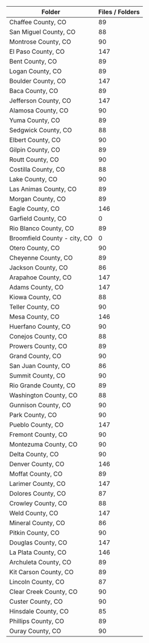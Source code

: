 | Folder                       |   Files / Folders |
|------------------------------|-------------------|
| Chaffee County, CO           |                89 |
| San Miguel County, CO        |                88 |
| Montrose County, CO          |                90 |
| El Paso County, CO           |               147 |
| Bent County, CO              |                89 |
| Logan County, CO             |                89 |
| Boulder County, CO           |               147 |
| Baca County, CO              |                89 |
| Jefferson County, CO         |               147 |
| Alamosa County, CO           |                90 |
| Yuma County, CO              |                89 |
| Sedgwick County, CO          |                88 |
| Elbert County, CO            |                90 |
| Gilpin County, CO            |                89 |
| Routt County, CO             |                90 |
| Costilla County, CO          |                88 |
| Lake County, CO              |                90 |
| Las Animas County, CO        |                89 |
| Morgan County, CO            |                89 |
| Eagle County, CO             |               146 |
| Garfield County, CO          |                 0 |
| Rio Blanco County, CO        |                89 |
| Broomfield County - city, CO |                 0 |
| Otero County, CO             |                90 |
| Cheyenne County, CO          |                89 |
| Jackson County, CO           |                86 |
| Arapahoe County, CO          |               147 |
| Adams County, CO             |               147 |
| Kiowa County, CO             |                88 |
| Teller County, CO            |                90 |
| Mesa County, CO              |               146 |
| Huerfano County, CO          |                90 |
| Conejos County, CO           |                88 |
| Prowers County, CO           |                89 |
| Grand County, CO             |                90 |
| San Juan County, CO          |                86 |
| Summit County, CO            |                90 |
| Rio Grande County, CO        |                89 |
| Washington County, CO        |                88 |
| Gunnison County, CO          |                90 |
| Park County, CO              |                90 |
| Pueblo County, CO            |               147 |
| Fremont County, CO           |                90 |
| Montezuma County, CO         |                90 |
| Delta County, CO             |                90 |
| Denver County, CO            |               146 |
| Moffat County, CO            |                89 |
| Larimer County, CO           |               147 |
| Dolores County, CO           |                87 |
| Crowley County, CO           |                88 |
| Weld County, CO              |               147 |
| Mineral County, CO           |                86 |
| Pitkin County, CO            |                90 |
| Douglas County, CO           |               147 |
| La Plata County, CO          |               146 |
| Archuleta County, CO         |                89 |
| Kit Carson County, CO        |                89 |
| Lincoln County, CO           |                87 |
| Clear Creek County, CO       |                90 |
| Custer County, CO            |                90 |
| Hinsdale County, CO          |                85 |
| Phillips County, CO          |                89 |
| Ouray County, CO             |                90 |